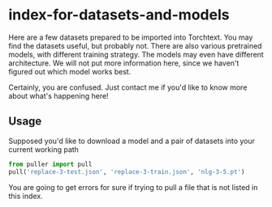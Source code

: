 # index-for-datasets-and-models

Here are a few datasets prepared to be imported into Torchtext. You may find the datasets useful, but probably not. There are also various pretrained models, with different training strategy. The models may even have different architecture. We will not put more information here, since we haven't figured out which model works best.

Certainly, you are confused. Just contact me if you'd like to know more about what's happening here!

## Usage
Supposed you'd like to download a model and a pair of datasets into your current working path
```python
from puller import pull
pull('replace-3-test.json', 'replace-3-train.json', 'nlg-3-5.pt')
```

You are going to get errors for sure if trying to pull a file that is not listed in this index.
